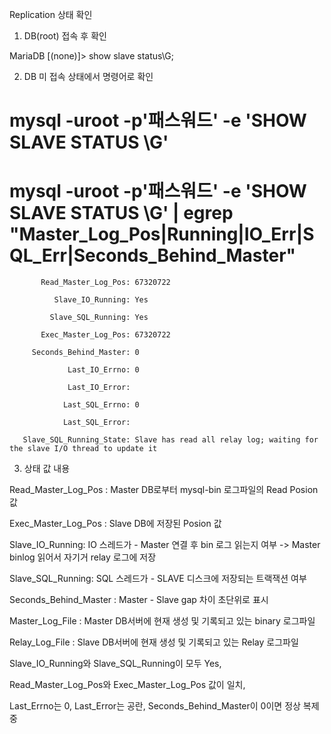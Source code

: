 Replication 상태 확인

1. DB(root) 접속 후 확인

MariaDB [(none)]> show slave status\G;

 

2. DB 미 접속 상태에서 명령어로 확인

# mysql -uroot -p'패스워드' -e 'SHOW SLAVE STATUS \G'

# mysql -uroot -p'패스워드' -e 'SHOW SLAVE STATUS \G' | egrep "Master_Log_Pos|Running|IO_Err|SQL_Err|Seconds_Behind_Master"

           Read_Master_Log_Pos: 67320722

              Slave_IO_Running: Yes

             Slave_SQL_Running: Yes

           Exec_Master_Log_Pos: 67320722

         Seconds_Behind_Master: 0

                 Last_IO_Errno: 0

                 Last_IO_Error:

                Last_SQL_Errno: 0

                Last_SQL_Error:

       Slave_SQL_Running_State: Slave has read all relay log; waiting for the slave I/O thread to update it

 

3. 상태 값 내용

Read_Master_Log_Pos : Master DB로부터 mysql-bin 로그파일의 Read Posion 값

Exec_Master_Log_Pos : Slave DB에 저장된 Posion 값

 

Slave_IO_Running: IO 스레드가 - Master 연결 후 bin 로그 읽는지 여부 -> Master binlog 읽어서 자기거 relay 로그에 저장

Slave_SQL_Running: SQL 스레드가 - SLAVE 디스크에 저장되는 트랙잭션 여부

 

Seconds_Behind_Master : Master - Slave gap 차이 초단위로 표시

 

Master_Log_File : Master DB서버에 현재 생성 및 기록되고 있는 binary 로그파일

Relay_Log_File : Slave DB서버에 현재 생성 및 기록되고 있는 Relay 로그파일

 

Slave_IO_Running와 Slave_SQL_Running이 모두 Yes,

Read_Master_Log_Pos와 Exec_Master_Log_Pos 값이 일치,

Last_Errno는 0, Last_Error는 공란, Seconds_Behind_Master이 0이면 정상 복제중
